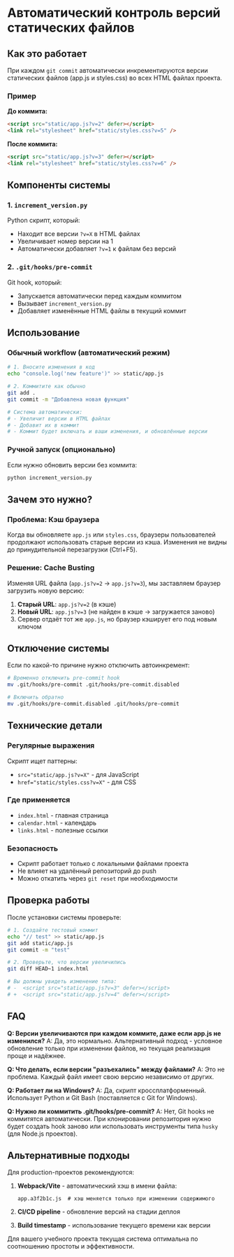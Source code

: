 # Автоматический контроль версий статических файлов

## Как это работает

При каждом `git commit` автоматически инкрементируются версии статических файлов (app.js и styles.css) во всех HTML файлах проекта.

### Пример

**До коммита:**
```html
<script src="static/app.js?v=2" defer></script>
<link rel="stylesheet" href="static/styles.css?v=5" />
```

**После коммита:**
```html
<script src="static/app.js?v=3" defer></script>
<link rel="stylesheet" href="static/styles.css?v=6" />
```

## Компоненты системы

### 1. `increment_version.py`
Python скрипт, который:
- Находит все версии `?v=X` в HTML файлах
- Увеличивает номер версии на 1
- Автоматически добавляет `?v=1` к файлам без версий

### 2. `.git/hooks/pre-commit`
Git hook, который:
- Запускается автоматически перед каждым коммитом
- Вызывает `increment_version.py`
- Добавляет изменённые HTML файлы в текущий коммит

## Использование

### Обычный workflow (автоматический режим)

```bash
# 1. Вносите изменения в код
echo "console.log('new feature')" >> static/app.js

# 2. Коммитите как обычно
git add .
git commit -m "Добавлена новая функция"

# Система автоматически:
# - Увеличит версии в HTML файлах
# - Добавит их в коммит
# - Коммит будет включать и ваши изменения, и обновлённые версии
```

### Ручной запуск (опционально)

Если нужно обновить версии без коммита:

```bash
python increment_version.py
```

## Зачем это нужно?

### Проблема: Кэш браузера

Когда вы обновляете `app.js` или `styles.css`, браузеры пользователей продолжают использовать старые версии из кэша. Изменения не видны до принудительной перезагрузки (Ctrl+F5).

### Решение: Cache Busting

Изменяя URL файла (`app.js?v=2` → `app.js?v=3`), мы заставляем браузер загрузить новую версию:

1. **Старый URL**: `app.js?v=2` (в кэше)
2. **Новый URL**: `app.js?v=3` (не найден в кэше → загружается заново)
3. Сервер отдаёт тот же `app.js`, но браузер кэширует его под новым ключом

## Отключение системы

Если по какой-то причине нужно отключить автоинкремент:

```bash
# Временно отключить pre-commit hook
mv .git/hooks/pre-commit .git/hooks/pre-commit.disabled

# Включить обратно
mv .git/hooks/pre-commit.disabled .git/hooks/pre-commit
```

## Технические детали

### Регулярные выражения

Скрипт ищет паттерны:
- `src="static/app.js?v=X"` - для JavaScript
- `href="static/styles.css?v=X"` - для CSS

### Где применяется

- `index.html` - главная страница
- `calendar.html` - календарь
- `links.html` - полезные ссылки

### Безопасность

- Скрипт работает только с локальными файлами проекта
- Не влияет на удалённый репозиторий до push
- Можно откатить через `git reset` при необходимости

## Проверка работы

После установки системы проверьте:

```bash
# 1. Создайте тестовый коммит
echo "// test" >> static/app.js
git add static/app.js
git commit -m "test"

# 2. Проверьте, что версии увеличились
git diff HEAD~1 index.html

# Вы должны увидеть изменение типа:
# -  <script src="static/app.js?v=3" defer></script>
# +  <script src="static/app.js?v=4" defer></script>
```

## FAQ

**Q: Версии увеличиваются при каждом коммите, даже если app.js не изменился?**
A: Да, это нормально. Альтернативный подход - условное обновление только при изменении файлов, но текущая реализация проще и надёжнее.

**Q: Что делать, если версии "разъехались" между файлами?**
A: Это не проблема. Каждый файл имеет свою версию независимо от других.

**Q: Работает ли на Windows?**
A: Да, скрипт кроссплатформенный. Использует Python и Git Bash (поставляется с Git for Windows).

**Q: Нужно ли коммитить .git/hooks/pre-commit?**
A: Нет, Git hooks не коммитятся автоматически. При клонировании репозитория нужно будет создать hook заново или использовать инструменты типа `husky` (для Node.js проектов).

## Альтернативные подходы

Для production-проектов рекомендуются:

1. **Webpack/Vite** - автоматический хэш в имени файла:
   ```
   app.a3f2b1c.js  # хэш меняется только при изменении содержимого
   ```

2. **CI/CD pipeline** - обновление версий на стадии деплоя

3. **Build timestamp** - использование текущего времени как версии

Для вашего учебного проекта текущая система оптимальна по соотношению простоты и эффективности.
